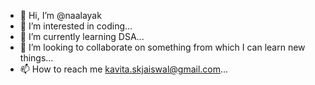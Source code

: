 - 👋 Hi, I’m @naalayak
- 👀 I’m interested in coding...
- 🌱 I’m currently learning DSA...
- 💞️ I’m looking to collaborate on something from which I can learn new things...
- 📫 How to reach me kavita.skjaiswal@gmail.com...

<!---
naalayak/naalayak is a ✨ special ✨ repository because its `README.md` (this file) appears on your GitHub profile.
You can click the Preview link to take a look at your changes.
--->
